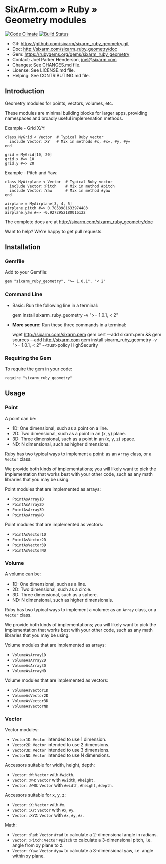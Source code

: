 # SixArm.com » Ruby » <br> Geometry modules

<!--HEADER-OPEN-->

[![Code Climate](https://codeclimate.com/github/SixArm/sixarm_ruby_geometry/badges/gpa.svg)](https://codeclimate.com/github/SixArm/sixarm_ruby_geometry)
[![Build Status](https://travis-ci.org/SixArm/sixarm_ruby_geometry.svg?branch=master)](https://travis-ci.org/SixArm/sixarm_ruby_geometry)

* Git: <https://github.com/sixarm/sixarm_ruby_geometry.git>
* Doc: <http://sixarm.com/sixarm_ruby_geometry/doc>
* Gem: <https://rubygems.org/gems/sixarm_ruby_geometry>
* Contact: Joel Parker Henderson, <joel@sixarm.com>
* Changes: See CHANGES.md file.
* License: See LICENSE.md file.
* Helping: See CONTRIBUTING.md file.

<!--HEADER-SHUT-->


## Introduction

Geometry modules for points, vectors, volumes, etc.

These modules are minimal building blocks for larger apps, providing namespaces and broadly useful implemenation methods.

Example - Grid X/Y:

    class MyGrid < Vector  # Typical Ruby vector
      include Vector::XY   # Mix in methods #x, #x=, #y, #y=
    end

    grid = MyGrid[10, 20]
    grid.x #=> 10
    grid.y #=> 20

Example - Pitch and Yaw:

    class MyAirplane < Vector  # Typical Ruby vector
      include Vector::Pitch    # Mix in method #pitch
      include Vector::Yaw      # Mix in method #yaw
    end

    airplane = MyAirplane[3, 4, 5]
    airplane.pitch #=> 0.7853981633974483
    airplane.yaw #=> -0.9272952180016122

The complete docs are at <http://sixarm.com/sixarm_ruby_geometry/doc>

Want to help? We're happy to get pull requests.


<!--INSTALL-OPEN-->

## Installation

### Gemfile
Add to your Gemfile:

    gem "sixarm_ruby_geometry", ">= 1.0.1", "< 2"

### Command Line
* Basic: Run the following line in a terminal:

    gem install sixarm_ruby_geometry -v ">= 1.0.1, < 2"

* **More secure:** Run these three commands in a terminal:

    wget http://sixarm.com/sixarm.pem
    gem cert --add sixarm.pem && gem sources --add http://sixarm.com
    gem install sixarm_ruby_geometry -v ">= 1.0.1, < 2" --trust-policy HighSecurity

### Requiring the Gem
To require the gem in your code:

    require "sixarm_ruby_geometry"

<!--INSTALL-SHUT-->

## Usage
### Point

A point can be:

* 1D: One dimensional, such as a point on a line.
* 2D: Two dimensional, such as a point in an (x, y) plane.
* 3D: Three dimensional, such as a point in an (x, y, z) space.
* ND: N dimensional, such as higher dimensions.

Ruby has two typical ways to implement a point: as an `Array` class, or a `Vector` class.

We provide both kinds of implementations; you will likely want to pick the implementation that works best with your other code, such as any math libraries that you may be using.

Point modules that are implemented as arrays:

* `PointAsArray1D`
* `PointAsArray2D`
* `PointAsArray3D`
* `PointAsArrayND`

Point modules that are implemented as vectors:

* `PointAsVector1D`
* `PointAsVector2D`
* `PointAsVector3D`
* `PointAsVectorND`


### Volume

A volume can be:

* 1D: One dimensional, such as a line.
* 2D: Two dimensional, such as a circle.
* 3D: Three dimensional, such as a sphere.
* ND: N dimensional, such as higher dimensionals.

Ruby has two typical ways to implement a volume: as an `Array` class, or a `Vector` class.

We provide both kinds of implementations; you will likely want to pick the implementation that works best with your other code, such as any math libraries that you may be using.

Volume modules that are implemented as arrays:

* `VolumeAsArray1D`
* `VolumeAsArray2D`
* `VolumeAsArray3D`
* `VolumeAsArrayND`

Volume modules that are implemented as vectors:

* `VolumeAsVector1D`
* `VolumeAsVector2D`
* `VolumeAsVector3D`
* `VolumeAsVectorND`

### Vector

Vector modules:

* `Vector1D`: `Vector` intended to use 1 dimension.
* `Vector2D`: `Vector` intended to use 2 dimensions.
* `Vector3D`: `Vector` intended to use 3 dimensions.
* `VectorND`: `Vector` intended to use N dimensions.

Accessors suitable for width, height, depth:

* `Vector::W`: `Vector` with `#width`.
* `Vector::WH`: `Vector` with `#width`, `#height`.
* `Vector::WHD`: `Vector` with `#width`, `#height`, `#depth`.

Accessors suitable for x, y, z:

* `Vector::X`: `Vector` with `#x`.
* `Vector::XY`: `Vector` with `#x`, `#y`.
* `Vector::XYZ`: `Vector` with `#x`, `#y`, `#z`.

Math:

* `Vector::Rad`: `Vector` `#rad` to calculate a 2-dimensional angle in radians.
* `Vector::Pitch`: `Vector` `#pitch` to calculate a 3-dimensional pitch, i.e. angle from xy plane to z.
* `Vector::Yaw`: `Vector` `#yaw` to calculate a 3-dimensional yaw, i.e. angle within xy plane.
